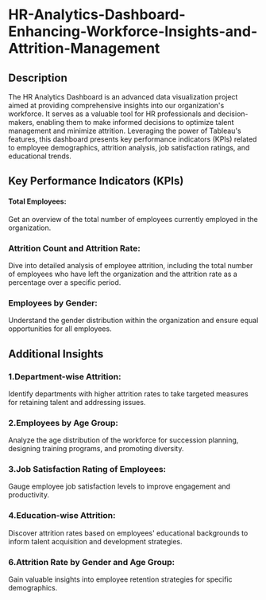 # HR-Analytics-Dashboard-Enhancing-Workforce-Insights-and-Attrition-Management

## Description
The HR Analytics Dashboard is an advanced data visualization project aimed at providing comprehensive insights into our organization's workforce. It serves as a valuable tool for HR professionals and decision-makers, enabling them to make informed decisions to optimize talent management and minimize attrition. Leveraging the power of Tableau's features, this dashboard presents key performance indicators (KPIs) related to employee demographics, attrition analysis, job satisfaction ratings, and educational trends.

## Key Performance Indicators (KPIs)

#### Total Employees: 
Get an overview of the total number of employees currently employed in the organization.

### Attrition Count and Attrition Rate:
Dive into detailed analysis of employee attrition, including the total number of employees who have left the organization and the attrition rate as a percentage over a specific period.

### Employees by Gender: 
Understand the gender distribution within the organization and ensure equal opportunities for all employees.

## Additional Insights

### 1.Department-wise Attrition: 
Identify departments with higher attrition rates to take targeted measures for retaining talent and addressing issues.

### 2.Employees by Age Group:
Analyze the age distribution of the workforce for succession planning, designing training programs, and promoting diversity.

### 3.Job Satisfaction Rating of Employees:
Gauge employee job satisfaction levels to improve engagement and productivity.

### 4.Education-wise Attrition:
Discover attrition rates based on employees' educational backgrounds to inform talent acquisition and development strategies.

### 6.Attrition Rate by Gender and Age Group:
Gain valuable insights into employee retention strategies for specific demographics.

